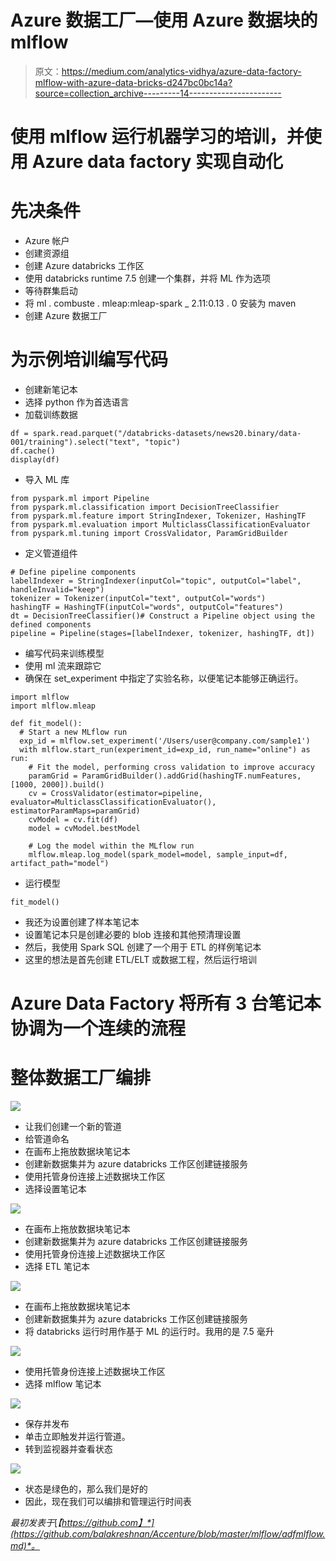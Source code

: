 # Azure 数据工厂—使用 Azure 数据块的 mlflow

> 原文：<https://medium.com/analytics-vidhya/azure-data-factory-mlflow-with-azure-data-bricks-d247bc0bc14a?source=collection_archive---------14----------------------->

# 使用 mlflow 运行机器学习的培训，并使用 Azure data factory 实现自动化

# 先决条件

*   Azure 帐户
*   创建资源组
*   创建 Azure databricks 工作区
*   使用 databricks runtime 7.5 创建一个集群，并将 ML 作为选项
*   等待群集启动
*   将 ml . combuste . mleap:mleap-spark _ 2.11:0.13 . 0 安装为 maven
*   创建 Azure 数据工厂

# 为示例培训编写代码

*   创建新笔记本
*   选择 python 作为首选语言
*   加载训练数据

```
df = spark.read.parquet("/databricks-datasets/news20.binary/data-001/training").select("text", "topic")
df.cache()
display(df)
```

*   导入 ML 库

```
from pyspark.ml import Pipeline
from pyspark.ml.classification import DecisionTreeClassifier
from pyspark.ml.feature import StringIndexer, Tokenizer, HashingTF
from pyspark.ml.evaluation import MulticlassClassificationEvaluator
from pyspark.ml.tuning import CrossValidator, ParamGridBuilder
```

*   定义管道组件

```
# Define pipeline components
labelIndexer = StringIndexer(inputCol="topic", outputCol="label", handleInvalid="keep")
tokenizer = Tokenizer(inputCol="text", outputCol="words")
hashingTF = HashingTF(inputCol="words", outputCol="features")
dt = DecisionTreeClassifier()# Construct a Pipeline object using the defined components
pipeline = Pipeline(stages=[labelIndexer, tokenizer, hashingTF, dt])
```

*   编写代码来训练模型
*   使用 ml 流来跟踪它
*   确保在 set_experiment 中指定了实验名称，以便笔记本能够正确运行。

```
import mlflow
import mlflow.mleap

def fit_model():
  # Start a new MLflow run
  exp_id = mlflow.set_experiment('/Users/user@company.com/sample1')
  with mlflow.start_run(experiment_id=exp_id, run_name="online") as run:
    # Fit the model, performing cross validation to improve accuracy
    paramGrid = ParamGridBuilder().addGrid(hashingTF.numFeatures, [1000, 2000]).build()
    cv = CrossValidator(estimator=pipeline, evaluator=MulticlassClassificationEvaluator(), estimatorParamMaps=paramGrid)
    cvModel = cv.fit(df)
    model = cvModel.bestModel

    # Log the model within the MLflow run
    mlflow.mleap.log_model(spark_model=model, sample_input=df, artifact_path="model")
```

*   运行模型

```
fit_model()
```

*   我还为设置创建了样本笔记本
*   设置笔记本只是创建必要的 blob 连接和其他预清理设置
*   然后，我使用 Spark SQL 创建了一个用于 ETL 的样例笔记本
*   这里的想法是首先创建 ETL/ELT 或数据工程，然后运行培训

# Azure Data Factory 将所有 3 台笔记本协调为一个连续的流程

# 整体数据工厂编排

![](img/56e0ac797291e8e5338b095b3bf8f6a2.png)

*   让我们创建一个新的管道
*   给管道命名
*   在画布上拖放数据块笔记本
*   创建新数据集并为 azure databricks 工作区创建链接服务
*   使用托管身份连接上述数据块工作区
*   选择设置笔记本

![](img/833034150bdbe9ba7fc7be014a7e6891.png)

*   在画布上拖放数据块笔记本
*   创建新数据集并为 azure databricks 工作区创建链接服务
*   使用托管身份连接上述数据块工作区
*   选择 ETL 笔记本

![](img/df638a2e6f388a69be26d16df61e66d0.png)

*   在画布上拖放数据块笔记本
*   创建新数据集并为 azure databricks 工作区创建链接服务
*   将 databricks 运行时用作基于 ML 的运行时。我用的是 7.5 毫升

![](img/1389365ac1fc93940fc10e60e71e9a34.png)

*   使用托管身份连接上述数据块工作区
*   选择 mlflow 笔记本

![](img/e075ae9d2efefc33c3beac9d26760137.png)

*   保存并发布
*   单击立即触发并运行管道。
*   转到监视器并查看状态

![](img/1dad9c7f4f9e1d30b22ba35a512c11d3.png)

*   状态是绿色的，那么我们是好的
*   因此，现在我们可以编排和管理运行时间表

*最初发表于*[*【https://github.com】*](https://github.com/balakreshnan/Accenture/blob/master/mlflow/adfmlflow.md)*。*